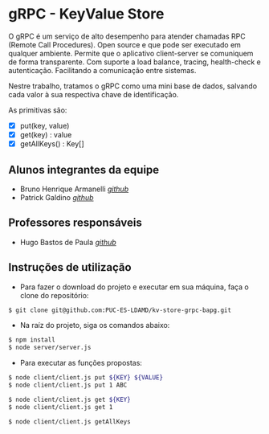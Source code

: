 # gRPC - KeyValue Store

O gRPC é um serviço de alto desempenho para atender chamadas RPC (Remote Call Procedures). Open source e que pode ser executado em qualquer ambiente. Permite que o aplicativo client-server se comuniquem de forma transparente. Com suporte a load balance, tracing, health-check e autenticação. Facilitando a comunicação entre sistemas.

Nestre trabalho, tratamos o gRPC como uma mini base de dados, salvando cada valor à sua respectiva chave de identificação.

As primitivas são:

- [x] put(key, value)
- [x] get(key) : value
- [x] getAllKeys() : Key[]

## Alunos integrantes da equipe

* Bruno Henrique Armanelli _[github](https://github.com/brunoarmanelli)_
* Patrick Galdino _[github](https://github.com/patrickgald)_

## Professores responsáveis

* Hugo Bastos de Paula _[github](https://github.com/hugodepaula)_

## Instruções de utilização
- Para fazer o download do projeto e executar em sua máquina, faça o clone do repositório:
```sh
$ git clone git@github.com:PUC-ES-LDAMD/kv-store-grpc-bapg.git
```
- Na raíz do projeto, siga os comandos abaixo:
```sh
$ npm install
$ node server/server.js
```

- Para executar as funções propostas:
```sh
$ node client/client.js put ${KEY} ${VALUE}
$ node client/client.js put 1 ABC
```
```sh
$ node client/client.js get ${KEY}
$ node client/client.js get 1
```
```sh
$ node client/client.js getAllKeys
```
